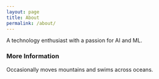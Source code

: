 ```yaml
---
layout: page
title: About
permalink: /about/
---
```


A technology enthusiast with a passion for AI and ML.

### More Information

Occasionally moves mountains and swims across oceans.
